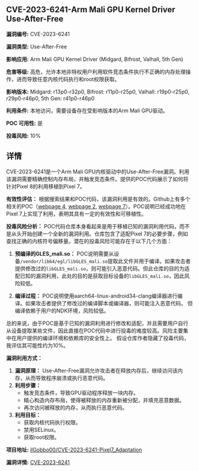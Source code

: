 ## CVE-2023-6241-Arm Mali GPU Kernel Driver Use-After-Free

**漏洞编号:** CVE-2023-6241

**漏洞类型:** Use-After-Free

**影响应用:** Arm Mali GPU Kernel Driver (Midgard, Bifrost, Valhall, 5th Gen)

**危害等级:** 高危，允许本地非特权用户利用软件竞态条件执行不正确的内存处理操作，进而导致任意内核代码执行和root权限获取。

**影响版本:** Midgard: r13p0-r32p0, Bifrost: r11p0-r25p0, Valhall: r19p0-r25p0, r29p0-r46p0, 5th Gen: r41p0-r46p0

**利用条件:** 本地访问，需要设备存在受影响版本的Arm Mali GPU驱动。

**POC 可用性:** 是

**投毒风险:** 10%

## 详情

CVE-2023-6241是一个Arm Mali GPU内核驱动中的Use-After-Free漏洞。利用该漏洞需要精确控制内存布局，并触发竞态条件。提供的POC代码展示了如何将针对Pixel 8的利用移植到Pixel 7。

**有效性评估：**
根据搜索结果和POC代码，该漏洞利用是有效的。Github上有多个相关的POC（[webpage 4](https://github.com/s1204IT/CVE-2023-6241), [webpage 2](https://github.blog/security/vulnerability-research/gaining-kernel-code-execution-on-an-mte-enabled-pixel-8/), [webpage 7](https://securitylab.github.com/advisories/GHSL-2023-224_Arm_Mali/)）。POC说明已经成功地在Pixel 7上实现了利用，表明其具有一定的有效性和可移植性。

**投毒风险分析：**
POC代码仓库本身看起来是用于移植已知的漏洞利用代码，而不是从头开始创建一个全新的漏洞利用。仓库包含了适配Pixel 7的必要步骤，例如查找正确的内核符号偏移量。潜在的投毒风险可能存在于以下几个方面：

1.  **预编译的GLES_mali.so：**  POC说明需要从设备`/vendor/lib64/egl/libGLES_mali.so`提取此文件并用于编译。如果攻击者提供修改过的`libGLES_mali.so`，则可能引入恶意代码。但此仓库的目的为适配已知的漏洞利用，此处的目的是获取目标设备的`libGLES_mali.so`，因此风险较低。

2.  **编译过程：**  POC说明使用aarch64-linux-android34-clang编译器进行编译。如果攻击者提供了修改过的编译脚本或编译器，则可能注入恶意代码。 但编译依赖于用户的NDK环境，风险较低。

总的来说，由于POC是基于已知的漏洞利用进行修改和适配，并且需要用户自行从设备提取某些文件，因此直接在POC代码中进行投毒的难度较高。风险主要集中在用户提供的编译环境和依赖库的安全性上。
假设仓库作者隐藏了投毒代码，我评估其可能性约为10%。

**漏洞利用方式：**

1.  **漏洞原理：**  Use-After-Free漏洞允许攻击者在释放内存后，继续访问该内存，从而导致程序崩溃或执行恶意代码。
2.  **利用步骤：**
    *   触发竞态条件，导致GPU驱动程序释放一块内存。
    *   精心构造内存布局，使得被释放的内存重新被分配，并填充恶意数据。
    *   再次访问被释放的内存，从而执行恶意代码。
3.  **利用目标：**
    *   获取内核代码执行权限。
    *   禁用SELinux。
    *   获取root权限。

**项目地址:** [ilGobbo00/CVE-2023-6241-Pixel7_Adaptation](https://github.com/ilGobbo00/CVE-2023-6241-Pixel7_Adaptation)

**漏洞详情:** [CVE-2023-6241](https://nvd.nist.gov/vuln/detail/CVE-2023-6241)